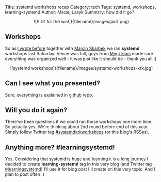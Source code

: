 Title: systemd workshops recap
Category: tech
Tags: systemd, workshops, learning-systemd
Author: Maciej Lasyk
Summary: how did it go?

<center>![PID1 for the win!]({filename}/images/pid1.png)</center>

## Workshops ##

So as [I wrote before]({filename}/2016/2016-11-15-systemd-workshops.md) 
together with [Marcin Skarbek](https://twitter.com/marcinskarbek) we
ran **systemd** workshops last Saturday. Venue was full, guys from 
[MegiTeam](http://www.megiteam.pl/) made sure everything was organized well -
it was just like it should be - thank you all :)

<center>![systemd workshops]({filename}/images/systemd-workshops-krk.jpg)</center>

## Can I see what you presented? ##

Sure, everything is explained in [github repo](https://github.com/docent-net/systemd-workshop).

## Will you do it again? ##

There've been questions if we could run those workshops one more time. So
actually yes. We're thinking about 2nd round before end of this year. Simply
follow Twitter tag [#systemdkrkworkshops](https://twitter.com/search?q=%23systemdkrkworkshops)
(or this blog's RSSes).

## Anything more? #learningsystemd! ##

Yes. Considering that systemd is huge and learning it is a long journey I
decided to create **learning-systemd** tag in this very blog (and Twitter tag
[#learningsystemd](https://twitter.com/search?f=tweets&q=%23learningsystemd&src=typd))
I'll use it for blog post I'll create on this very topic. And I plan to post 
often :)